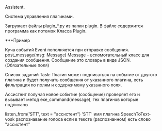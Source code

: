 Assistent.

Система управления плагинами.

Загружает файлы plugin_*.py из папки plugin. В файле содержится программа как потомок Класса Plugin.

***Пример

Куча событий Event пополняется при отправке сообщения.
post_message(msg: Message)
Message - вспомогательный класс для создания сообщения.
Сообщение это словарь в виде JSON. (Обязательные поля)

Список заданий Task:
Плагин может подписаться на событие от другого плагина
и будет получать сообщения от указанного плагина, 
есть фильтрация по полям и содержимому указанного поля.

Ассистент получая новое событие (сообщение) проверяет его
и вызывает метод exe_command(message), тех плагинов которые подписаны

listen_from('STT', text = "ассистент")
'STT' имя плагина SpeechToText- vosk распознавание голоса
если в тексте (распознанном) есть слово "ассистент"

 